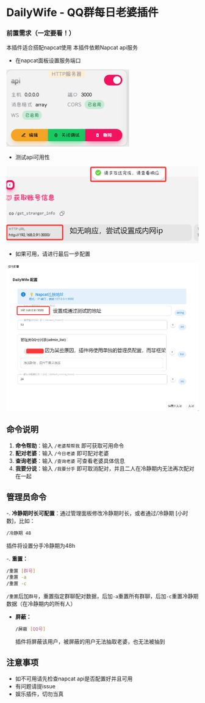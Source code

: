 # DailyWife - QQ群每日老婆插件

### 前置需求（一定要看！）
本插件适合搭配napcat使用
本插件依赖Napcat api服务
- 在napcat面板设置服务端口

![alt text](image.png)

- 测试api可用性

![alt text](301f794e4a4c678f820191548f3b4046.png)

- 如果可用，请进行最后一步配置

![alt text](image-1.png)

## 命令说明

1. **命令帮助**：输入 `/老婆帮帮我` 即可获取可用命令
2. **配对老婆**：输入 `/今日老婆` 即可配对老婆
3. **查询老婆**：输入 `/查询老婆` 可查看老婆具体信息
4. **我要分说**：输入 `/我要分手` 即可取消配对，并且二人在冷静期内无法再次配对在一起

## 管理员命令

-. **冷静期时长可配置**：通过管理面板修改冷静期时长，或者通过/冷静期 [小时数]，比如：
  ```bash
  /冷静期 48
  ```
  插件将设置分手冷静期为48h

-. **重置：**
  ```bash
  /重置 [群号]
  /重置 -a
  /重置 -c
  ```
  `/重置`后加`群号`，重置指定群聊配对数据，后加`-a`重置所有群聊，后加`-c`重置冷静期数据（在冷静期内的所有人）

- **屏蔽：**
  ```bash
  /屏蔽 [QQ号]
  ```
  插件将屏蔽该用户，被屏蔽的用户无法抽取老婆，也无法被抽到


## 注意事项

- 如不可用请先检查napcat api是否配置好并且可用
- 有问题请提issue
- 娱乐插件，切勿当真